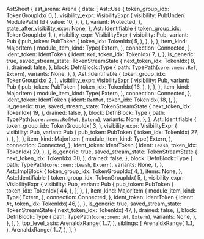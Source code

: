 AstSheet {
    ast_arena: Arena {
        data: [
            Ast::Use {
                token_group_idx: TokenGroupIdx(
                    0,
                ),
                visibility_expr: VisibilityExpr {
                    visibility: PubUnder(
                        ModulePath(
                            Id {
                                value: 10,
                            },
                        ),
                    ),
                    variant: Protected,
                },
                state_after_visibility_expr: None,
            },
            Ast::Identifiable {
                token_group_idx: TokenGroupIdx(
                    1,
                ),
                visibility_expr: VisibilityExpr {
                    visibility: Pub,
                    variant: Pub {
                        pub_token: PubToken {
                            token_idx: TokenIdx(
                                5,
                            ),
                        },
                    },
                },
                item_kind: MajorItem {
                    module_item_kind: Type(
                        Extern,
                    ),
                    connection: Connected,
                },
                ident_token: IdentToken {
                    ident: `Ref`,
                    token_idx: TokenIdx(
                        7,
                    ),
                },
                is_generic: true,
                saved_stream_state: TokenStreamState {
                    next_token_idx: TokenIdx(
                        8,
                    ),
                    drained: false,
                },
                block: DefnBlock::Type {
                    path: TypePath(`core::mem::Ref`, `Extern`),
                    variants: None,
                },
            },
            Ast::Identifiable {
                token_group_idx: TokenGroupIdx(
                    2,
                ),
                visibility_expr: VisibilityExpr {
                    visibility: Pub,
                    variant: Pub {
                        pub_token: PubToken {
                            token_idx: TokenIdx(
                                16,
                            ),
                        },
                    },
                },
                item_kind: MajorItem {
                    module_item_kind: Type(
                        Extern,
                    ),
                    connection: Connected,
                },
                ident_token: IdentToken {
                    ident: `RefMut`,
                    token_idx: TokenIdx(
                        18,
                    ),
                },
                is_generic: true,
                saved_stream_state: TokenStreamState {
                    next_token_idx: TokenIdx(
                        19,
                    ),
                    drained: false,
                },
                block: DefnBlock::Type {
                    path: TypePath(`core::mem::RefMut`, `Extern`),
                    variants: None,
                },
            },
            Ast::Identifiable {
                token_group_idx: TokenGroupIdx(
                    3,
                ),
                visibility_expr: VisibilityExpr {
                    visibility: Pub,
                    variant: Pub {
                        pub_token: PubToken {
                            token_idx: TokenIdx(
                                27,
                            ),
                        },
                    },
                },
                item_kind: MajorItem {
                    module_item_kind: Type(
                        Extern,
                    ),
                    connection: Connected,
                },
                ident_token: IdentToken {
                    ident: `Leash`,
                    token_idx: TokenIdx(
                        29,
                    ),
                },
                is_generic: true,
                saved_stream_state: TokenStreamState {
                    next_token_idx: TokenIdx(
                        30,
                    ),
                    drained: false,
                },
                block: DefnBlock::Type {
                    path: TypePath(`core::mem::Leash`, `Extern`),
                    variants: None,
                },
            },
            Ast::ImplBlock {
                token_group_idx: TokenGroupIdx(
                    4,
                ),
                items: None,
            },
            Ast::Identifiable {
                token_group_idx: TokenGroupIdx(
                    5,
                ),
                visibility_expr: VisibilityExpr {
                    visibility: Pub,
                    variant: Pub {
                        pub_token: PubToken {
                            token_idx: TokenIdx(
                                44,
                            ),
                        },
                    },
                },
                item_kind: MajorItem {
                    module_item_kind: Type(
                        Extern,
                    ),
                    connection: Connected,
                },
                ident_token: IdentToken {
                    ident: `At`,
                    token_idx: TokenIdx(
                        46,
                    ),
                },
                is_generic: true,
                saved_stream_state: TokenStreamState {
                    next_token_idx: TokenIdx(
                        47,
                    ),
                    drained: false,
                },
                block: DefnBlock::Type {
                    path: TypePath(`core::mem::At`, `Extern`),
                    variants: None,
                },
            },
        ],
    },
    top_level_asts: ArenaIdxRange(
        1..7,
    ),
    siblings: [
        ArenaIdxRange(
            1..1,
        ),
        ArenaIdxRange(
            1..7,
        ),
    ],
}